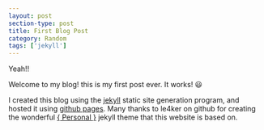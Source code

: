 ```yaml
---
layout: post
section-type: post
title: First Blog Post
category: Random
tags: ['jekyll']
---
```


Yeah!!

Welcome to my blog! this is my first post ever. It works! :smiley:

I created this blog using the [jekyll](https://jekyllrb.com/) static site generation program, and hosted it using [github pages](https://pages.github.com). Many thanks to le4ker on github for creating the wonderful [{ Personal }](https://github.com/le4ker/personal-jekyll-theme) jekyll theme that this website is based on.
